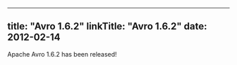 
---
title: "Avro 1.6.2"
linkTitle: "Avro 1.6.2"
date: 2012-02-14
---

Apache Avro 1.6.2 has been released!
